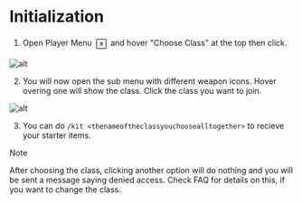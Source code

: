 # Initialization

1. Open Player Menu <img height="25" style="vertical-align:middle" src="img/controls/keyboard/key-letter_R.png"> and hover "Choose Class" at the top then click.

![alt](/img/classes/option.png)

2. You will now open the sub menu with different weapon icons. Hover overing one will show the class. Click the class you want to join.

![alt](/img/classes/classes.png)

3. You can do `/kit <thenameoftheclassyouchoosealltogether>` to recieve your starter items.

> [!NOTE]
> After choosing the class, clicking another option will do nothing and you will be sent a message saying denied access. Check FAQ for details on this, if you want to change the class.